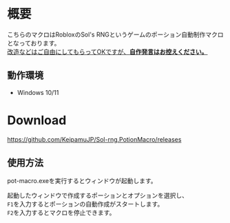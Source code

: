 # 概要
こちらのマクロはRobloxのSol's RNGというゲームのポーション自動制作マクロとなっております。
<br>
<ins>改造などはご自由にしてもらってOKですが、**自作発言はお控えください。**</ins>

## 動作環境
- Windows 10/11

# Download
https://github.com/KeipamuJP/Sol-rng.PotionMacro/releases

## 使用方法
pot-macro.exeを実行するとウィンドウが起動します。

起動したウィンドウで作成するポーションとオプションを選択し、
<br>
`F1`を入力するとポーションの自動作成がスタートします。
<br>
`F2`を入力するとマクロを停止できます。
